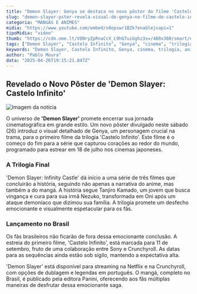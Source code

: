 ```yaml
---
title: "Demon Slayer: Genya se destaca no novo pôster do filme 'Castelo Infinito'"
slug: "demon-slayer-pster-revela-visual-de-genya-no-filme-de-castelo-infinito"
categoria: "MANGÁS E ANIMES"
midia: "https://www.youtube.com/embed/s0opswr1BZk?enablejsapi=1"
tipoMidia: "video"
thumb: "https://cdn.ome.lt/V8NryZpRnaCcX_L9hGTuiGghz3s=/480x360/smart/extras/conteudos/demonslayergenya.jpg"
tags: ["Demon Slayer", "Castelo Infinito", "Genya", "cinema", "trilogia", "anime", "mangá", "Netflix", "Crunchyroll"]
keywords: "Demon Slayer, Castelo Infinito, Genya, cinema, trilogia, anime, mangá, Netflix, Crunchyroll"
author: "Pablo Moura"
data: "2025-04-26T19:15:21.047Z"
---
```


## Revelado o Novo Pôster de 'Demon Slayer: Castelo Infinito'

![Imagem da notícia](https://cdn.ome.lt/OHgQTjILP7GqSHmA3hD62gy3eUs=/fit-in/837x500/smart/uploads/conteudo/fotos/ldspldspd.jpg)

O universo de **'Demon Slayer'** promete encerrar sua jornada cinematográfica em grande estilo. Um novo pôster divulgado neste sábado (26) introduz o visual detalhado de Genya, um personagem crucial na trama, para o primeiro filme da trilogia 'Castelo Infinito'. Este filme é o começo do fim para a série que capturou corações ao redor do mundo, programado para estrear em 18 de julho nos cinemas japoneses.

### A Trilogia Final

'Demon Slayer: Infinity Castle' dá início a uma série de três filmes que concluirão a história, seguindo não apenas a narrativa do anime, mas também a do mangá. A história segue Tanjiro Kamado, um jovem que busca vingança e cura para sua irmã Nezuko, transformada em Oni após um ataque demoníaco que dizimou sua família. A trilogia promete um desfecho emocionante e visualmente espetacular para os fãs.

### Lançamento no Brasil

Os fãs brasileiros não ficarão de fora dessa emocionante conclusão. A estreia do primeiro filme, 'Castelo Infinito', está marcada para 11 de setembro, fruto de uma colaboração entre Sony e Crunchyroll. As datas para as sequências ainda estão sob sigilo, mantendo a expectativa alta.

'Demon Slayer' está disponível para streaming na Netflix e na Crunchyroll, com opções de dublagem e legendas em português. O mangá, completo no Brasil, é publicado pela editora Panini, oferecendo aos fãs múltiplas maneiras de desfrutar dessa emocionante saga.